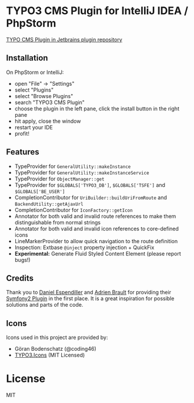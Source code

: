 # TYPO3 CMS Plugin for IntelliJ IDEA / PhpStorm

[TYPO CMS Plugin in Jetbrains plugin repository](https://plugins.jetbrains.com/idea/plugin/9496-typo3-cms-plugin)

## Installation

On PhpStorm or IntelliJ:

* open "File" -> "Settings"
* select "Plugins"
* select "Browse Plugins"
* search "TYPO3 CMS Plugin"
* choose the plugin in the left pane, click the install button in 
  the right pane
* hit apply, close the window
* restart your IDE
* profit!

## Features

* TypeProvider for `GeneralUtility::makeInstance`
* TypeProvider for `GeneralUtility::makeInstanceService`
* TypeProvider for `ObjectManager::get`
* TypeProvider for `$GLOBALS['TYPO3_DB']`, `$GLOBALS['TSFE']` and `$GLOBALS['BE_USER']`
* CompletionContributor for `UriBuilder::buildUriFromRoute` and `BackendUtility::getAjaxUrl`
* CompletionContributor for `IconFactory::getIcon`
* Annotator for both valid and invalid route references to make them distinguishable from normal strings
* Annotator for both valid and invalid icon references to core-defined icons
* LineMarkerProvider to allow quick navigation to the route definition
* Inspection: Extbase `@inject` property injection + QuickFix
* **Experimental:** Generate Fluid Styled Content Element (please report bugs!)

## Credits

Thank you to <a href="https://github.com/Haehnchen">Daniel Espendiller</a> and <a href="https://github.com/adrienbrault">Adrien Brault</a>
for providing their <a href="https://github.com/Haehnchen/idea-php-symfony2-plugin">Symfony2 Plugin</a> in the first place.
It is a great inspiration for possible solutions and parts of the code.

## Icons

Icons used in this project are provided by:

* Göran Bodenschatz (@coding46)
* [TYPO3.Icons](https://github.com/TYPO3/TYPO3.Icons) (MIT Licensed)

# License

MIT
